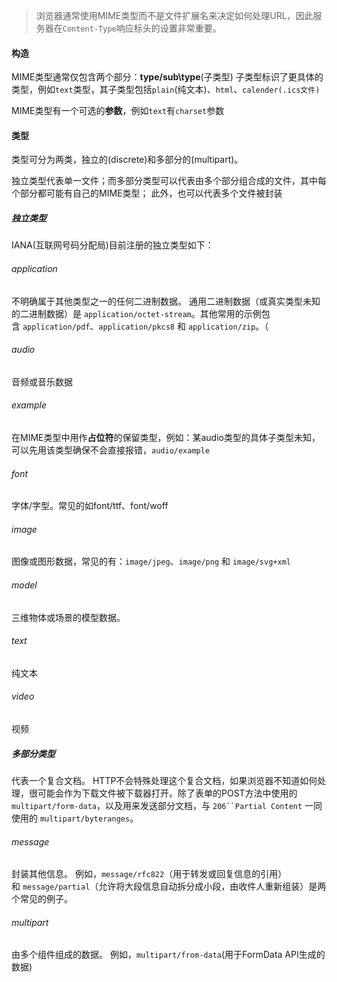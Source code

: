 >	浏览器通常使用MIME类型而不是文件扩展名来决定如何处理URL，因此服务器在`Content-Type`响应标头的设置非常重要。

#### 构造
MIME类型通常仅包含两个部分：**type/sub\type**(子类型)
子类型标识了更具体的类型，例如`text`类型，其子类型包括`plain`(纯文本)、`html`、`calender(.ics文件)`

MIME类型有一个可选的**参数**，例如`text`有`charset`参数
#### 类型
类型可分为两类，独立的(discrete)和多部分的(multipart)。

独立类型代表单一文件；而多部分类型可以代表由多个部分组合成的文件，其中每个部分都可能有自己的MIME类型；
此外，也可以代表多个文件被封装
##### 独立类型
IANA(互联网号码分配局)目前注册的独立类型如下：
###### application
不明确属于其他类型之一的任何二进制数据。
通用二进制数据（或真实类型未知的二进制数据）是 `application/octet-stream`。其他常用的示例包含 `application/pdf`、`application/pkcs8` 和 `application/zip`。（
###### audio
音频或音乐数据
###### example
在MIME类型中用作**占位符**的保留类型，例如：某audio类型的具体子类型未知，可以先用该类型确保不会直接报错，`audio/example`
###### font
字体/字型。常见的如font/ttf、font/woff
###### image
图像或图形数据，常见的有：`image/jpeg`、`image/png` 和 `image/svg+xml`
###### model
三维物体或场景的模型数据。
###### text
纯文本
###### video
视频
##### 多部分类型
代表一个复合文档。
HTTP不会特殊处理这个复合文档，如果浏览器不知道如何处理，很可能会作为下载文件被下载器打开。除了表单的POST方法中使用的`multipart/form-data`，以及用来发送部分文档，与 `206``Partial Content` 一同使用的 `multipart/byteranges`。
###### message
封装其他信息。
例如，`message/rfc822`（用于转发或回复信息的引用）和 `message/partial`（允许将大段信息自动拆分成小段，由收件人重新组装）是两个常见的例子。
###### multipart
由多个组件组成的数据。
例如，`multipart/from-data`(用于FormData API生成的数据)